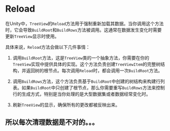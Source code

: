 # Reload

在Unity中，`TreeView`的`Reload`方法用于强制重新加载其数据。当你调用这个方法时，它会导致`BuildRoot`和`BuildRows`方法被调用。这通常在数据发生变化时需要更新`TreeView`显示时使用。

具体来说，`Reload`方法会做以下几件事情：

1. 调用`BuildRoot`方法，这是`TreeView`类的一个抽象方法，你需要在你的`TreeView`实现中提供具体的实现。这个方法负责创建`TreeViewItem`的完整树结构，并返回树的根节点。每次调用`Reload`时，都会调用一次`BuildRoot`方法。
    
2. 调用`BuildRows`方法，这个方法负责基于`BuildRoot`中创建的树结构来构建行列表。如果`BuildRoot`中只创建了根节点，那么你需要重写`BuildRows`方法来控制行的生成方式，特别是当你处理的是大型数据集或者数据经常变化时。
    
3. 刷新`TreeView`的显示，确保所有的更改都被反映出来。


## 所以每次清理数据是不对的。。。